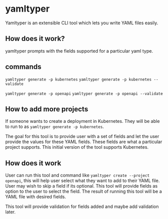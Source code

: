# yamltyper
Yamltyper is an extensible CLI tool which lets you write YAML files easily.

## How does it work?
yamltyper prompts with the fields supported for a particular yaml type. 

## commands

`yamltyper generate -p kubernetes`
`yamltyper generate -p kubernetes --validate`

`yamltyper generate -p openapi`
`yamltyper generate -p openapi --validate`

## How to add more projects



If someone wants to create a deployment in Kubernetes. They will be able to run to as `yamltyper generate -p kubernetes`. 

The goal for this tool is to provide user with a set of fields and let the user provide the values for these YAML fields. These fields are what a particular project supports. This initial version of the tool supports Kubernetes.

## How does it work
User can run this tool and command like `yamltyper create --project openapi`, this will help user select what they want to add to their YAML file. User may wish to skip a field if its optional. This tool will provide fields as option to the user to select the field. The result of running this tool will be a YAML file with desired fields.

This tool will provide validation for fields added and maybe add validation later.
